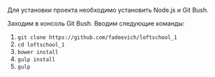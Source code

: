 Для установки проекта необходимо установить Node.js и Git Bush.

Заходим в консоль Git Bush. Вводим следующие команды:

1. `git clone https://github.com/fadeevich/loftschool_1`
2. `cd loftschool_1`
3. `bower install`
4. `gulp install`
5. `gulp`